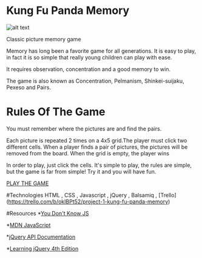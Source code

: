# Kung Fu Panda Memory
![alt text][logo]

[logo]:http://cdn.collider.com/wp-content/uploads/kung-fu-panda-2.jpg
>


Classic picture memory game

Memory has long been a favorite game for all generations. It is easy to play, in fact it is so simple that really young children can play with ease.

It requires observation, concentration and a good memory to win.

The game is also known as Concentration, Pelmanism, Shinkei-suijaku, Pexeso and Pairs.

# Rules Of The Game
 You must remember where the pictures are and find the pairs.

Each picture is repeated 2 times on a 4x5 grid.The player must click two different cells. 
When a player finds a pair of pictures, the pictures will be removed from the board.
When the grid is empty, the player wins

In order to play, just click the cells. It's simple to play, the rules are simple, but the game is far from simple! Try it and you will have fun.
>
[PLAY THE GAME](http://mdioguardi.github.io/Kung-Fu-Panda-Memory/)


#Technologies
HTML , CSS , Javascript , jQuery , Balsamiq , [Trello] (https://trello.com/b/okIBPt52/project-1-kung-fu-panda-memory)






#Resources
*[You Don't Know JS](https://github.com/getify/You-Dont-Know-JS)

*[MDN JavaScript](https://developer.mozilla.org/en-US/docs/Web/JavaScript)

*[jQuery API Documentation](https://api.jquery.com/)

*[Learning jQuery 4th Edition](http://www.pdfiles.com/pdf/files/English/Web_Apps_Programming_&_Internet/Learning_jQuery.pdf)
